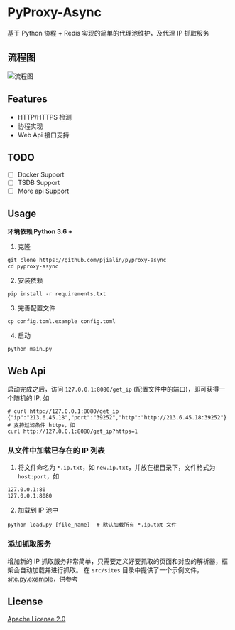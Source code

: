 # PyProxy-Async
基于 Python 协程 + Redis 实现的简单的代理池维护，及代理 IP 抓取服务

## 流程图
![流程图](https://doc.pjialin.com/stuff/B6LkuGaXEMtItuPtT69CFQ.png)

## Features
* HTTP/HTTPS 检测
* 协程实现
* Web Api 接口支持

## TODO
- [ ] Docker Support
- [ ] TSDB Support
- [ ] More api Support

## Usage
**环境依赖 Python 3.6 +**
1. 克隆
```
git clone https://github.com/pjialin/pyproxy-async
cd pyproxy-async
```
2. 安装依赖
```
pip install -r requirements.txt 
```
3. 完善配置文件
```
cp config.toml.example config.toml
```
4. 启动
```
python main.py
```

## Web Api
启动完成之后，访问 `127.0.0.1:8080/get_ip` (配置文件中的端口)，即可获得一个随机的 IP, 如
```
# curl http://127.0.0.1:8080/get_ip  
{"ip":"213.6.45.18","port":"39252","http":"http://213.6.45.18:39252"}
# 支持过滤条件 https，如
curl http://127.0.0.1:8080/get_ip?https=1
```

### 从文件中加载已存在的 IP 列表
1. 将文件命名为 `*.ip.txt`，如 `new.ip.txt`，并放在根目录下，文件格式为 `host:port`，如 
```
127.0.0.1:80
127.0.0.1:8080
```
2. 加载到 IP 池中
```
python load.py [file_name]  # 默认加载所有 *.ip.txt 文件
```

### 添加抓取服务
增加新的 IP 抓取服务非常简单，只需要定义好要抓取的页面和对应的解析器，框架会自动加载并进行抓取。
在 `src/sites` 目录中提供了一个示例文件，[site.py.example](https://github.com/pjialin/pyproxy-async/blob/master/src/sites/site.py.example)，供参考 

## License
[Apache License 2.0](https://github.com/pjialin/pyproxy-async/blob/master/LICENSE)
